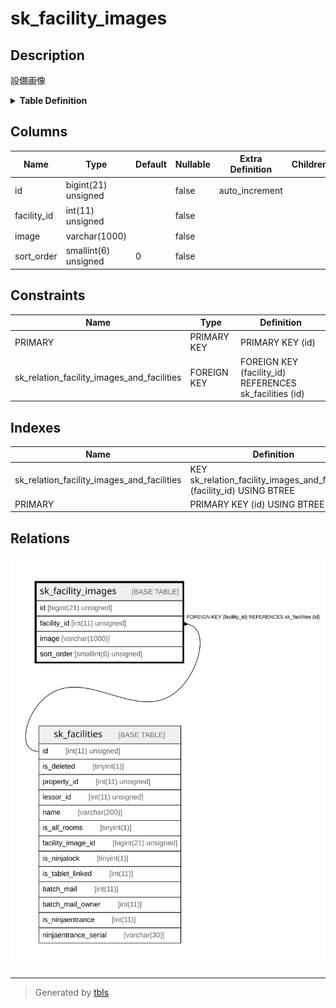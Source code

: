 # sk_facility_images

## Description

設備画像

<details>
<summary><strong>Table Definition</strong></summary>

```sql
CREATE TABLE `sk_facility_images` (
  `id` bigint(21) unsigned NOT NULL AUTO_INCREMENT COMMENT '設備画像ID',
  `facility_id` int(11) unsigned NOT NULL COMMENT '設備ID',
  `image` varchar(1000) NOT NULL DEFAULT '' COMMENT '画像パス',
  `sort_order` smallint(6) unsigned NOT NULL DEFAULT '0' COMMENT 'ソート順',
  PRIMARY KEY (`id`),
  KEY `sk_relation_facility_images_and_facilities` (`facility_id`),
  CONSTRAINT `sk_relation_facility_images_and_facilities` FOREIGN KEY (`facility_id`) REFERENCES `sk_facilities` (`id`) ON DELETE CASCADE ON UPDATE CASCADE
) ENGINE=InnoDB AUTO_INCREMENT=[Redacted by tbls] DEFAULT CHARSET=utf8 COMMENT='設備画像'
```

</details>

## Columns

| Name | Type | Default | Nullable | Extra Definition | Children | Parents | Comment |
| ---- | ---- | ------- | -------- | ---------------- | -------- | ------- | ------- |
| id | bigint(21) unsigned |  | false | auto_increment |  |  | 設備画像ID |
| facility_id | int(11) unsigned |  | false |  |  | [sk_facilities](sk_facilities.md) | 設備ID |
| image | varchar(1000) |  | false |  |  |  | 画像パス |
| sort_order | smallint(6) unsigned | 0 | false |  |  |  | ソート順 |

## Constraints

| Name | Type | Definition |
| ---- | ---- | ---------- |
| PRIMARY | PRIMARY KEY | PRIMARY KEY (id) |
| sk_relation_facility_images_and_facilities | FOREIGN KEY | FOREIGN KEY (facility_id) REFERENCES sk_facilities (id) |

## Indexes

| Name | Definition |
| ---- | ---------- |
| sk_relation_facility_images_and_facilities | KEY sk_relation_facility_images_and_facilities (facility_id) USING BTREE |
| PRIMARY | PRIMARY KEY (id) USING BTREE |

## Relations

![er](sk_facility_images.svg)

---

> Generated by [tbls](https://github.com/k1LoW/tbls)
